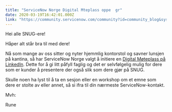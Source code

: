 ```yaml
---
title: "ServiceNow Norge Digital Mteplass oppe  gr"
date: 2020-03-19T16:42:01.000Z
link: "https://community.servicenow.com/community?id=community_blog&sys_id=488eaf0f1baf0c94fff162c4bd4bcb4f"
---
```

<p>Hei alle SNUG-ere!</p>
<p>Håper alt står bra til med dere!</p>
<p>Nå som mange av oss sitter og nyter hjemmlig kontorstol og savner lunsjen på kantina, så har ServiceNow Norge valgt å initiere en <a href="https://www.linkedin.com/groups/8914280/" rel="nofollow">Digital Møteplass på LinkedIn</a>. Dette for å gi litt påfyll faglig og det er selvfølgelig mulig for dere som er kunder å presentere der også slik som dere gjør på SNUG.</p>
<p>Skulle noen ha lyst til å ta en sesjon eller en workshop om et emne som dere er stolte av eller annet, så si ifra til din nærmeste ServiceNow-kontakt.</p>
<p>Mvh:</p>
<p>Rune</p>